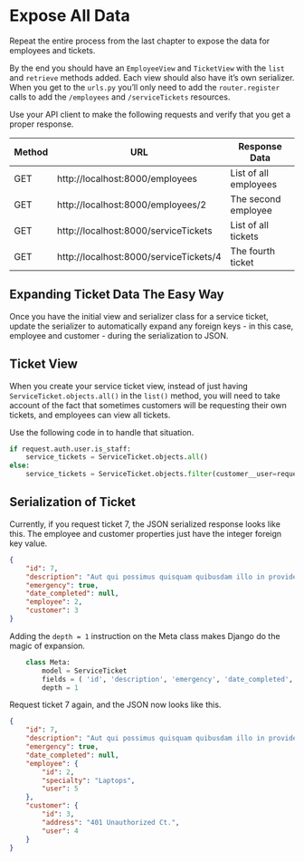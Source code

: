 # Expose All Data

Repeat the entire process from the last chapter to expose the data for employees and tickets.

By the end you should have an `EmployeeView` and `TicketView` with the `list` and `retrieve` methods added. Each view should also have it’s own serializer. When you get to the `urls.py` you’ll only need to add the `router.register` calls to add the `/employees` and `/serviceTickets` resources.

Use your API client to make the following requests and verify that you get a proper response.

| Method | URL | Response Data |
|--|--|--|
| GET | http://localhost:8000/employees | List of all employees |
| GET | http://localhost:8000/employees/2 | The second employee |
| GET | http://localhost:8000/serviceTickets | List of all tickets |
| GET | http://localhost:8000/serviceTickets/4 | The fourth ticket |

## Expanding Ticket Data The Easy Way

Once you have the initial view and serializer class for a service ticket, update the serializer to automatically expand any foreign keys - in this case, employee and customer - during the serialization to JSON.

## Ticket View

When you create your service ticket view, instead of just having `ServiceTicket.objects.all()` in the `list()` method, you will need to take account of the fact that sometimes customers will be requesting their own tickets, and employees can view all tickets.

Use the following code in to handle that situation.

```py
if request.auth.user.is_staff:
    service_tickets = ServiceTicket.objects.all()
else:
    service_tickets = ServiceTicket.objects.filter(customer__user=request.auth.user)
```

## Serialization of Ticket

Currently, if you request ticket 7, the JSON serialized response looks like this. The employee and customer properties just have the integer foreign key value.

```json
{
	"id": 7,
	"description": "Aut qui possimus quisquam quibusdam illo in provident. Et repellendus reprehenderit quidem reiciendis deleniti doloribus.",
	"emergency": true,
	"date_completed": null,
	"employee": 2,
	"customer": 3
}
```

Adding the `depth = 1` instruction on the Meta class makes Django do the magic of expansion.

```py
    class Meta:
        model = ServiceTicket
        fields = ( 'id', 'description', 'emergency', 'date_completed', 'employee', 'customer', )
        depth = 1
```

Request ticket 7 again, and the JSON now looks like this.

```json
{
	"id": 7,
	"description": "Aut qui possimus quisquam quibusdam illo in provident. Et repellendus reprehenderit quidem reiciendis deleniti doloribus.",
	"emergency": true,
	"date_completed": null,
	"employee": {
		"id": 2,
		"specialty": "Laptops",
		"user": 5
	},
	"customer": {
		"id": 3,
		"address": "401 Unauthorized Ct.",
		"user": 4
	}
}
```
